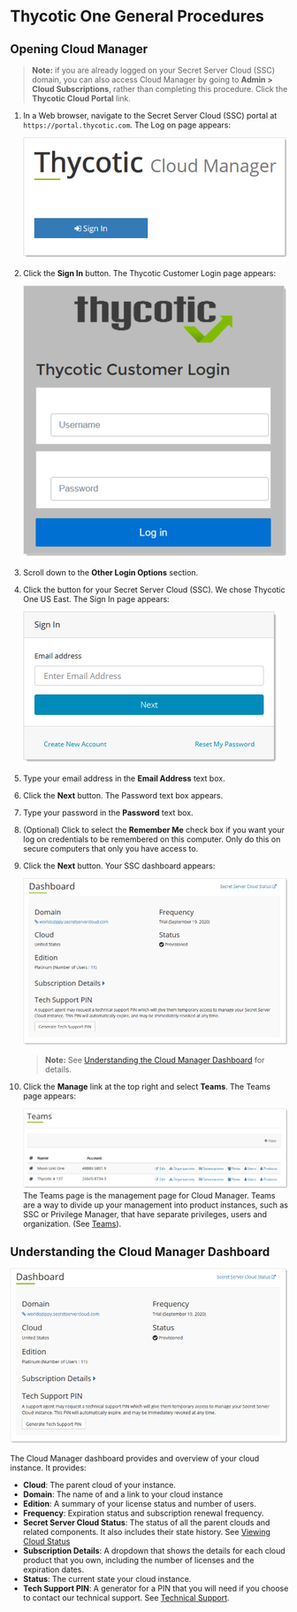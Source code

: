 [title]: # "Thycotic One General Procedures"
[tags]: # "Cloud Manager, Thycotic One"
[priority]: # "1000"

# Thycotic One General Procedures

## Opening Cloud Manager

> **Note:**  if you are already logged on your Secret Server Cloud (SSC) domain, you can also access Cloud Manager by going to **Admin \> Cloud Subscriptions**, rather than completing this procedure. Click the **Thycotic Cloud Portal** link.

1. In a Web browser, navigate to the Secret Server Cloud (SSC) portal at `https://portal.thycotic.com`. The Log on page appears:

   ![image-20200821111201050](images/image-20200821111201050.png)

1. Click the **Sign In** button. The Thycotic Customer Login page appears:

   ![image-20200821111355089](images/image-20200821111355089.png)

1. Scroll down to the **Other Login Options** section.

1. Click the button for your Secret Server Cloud (SSC). We chose Thycotic One US East. The Sign In page appears:

   ![image-20200821112008374](images/image-20200821112008374.png)

1. Type your email address in the **Email Address** text box.

1. Click the **Next** button. The Password text box appears.

1. Type your password in the **Password** text box.

1. (Optional) Click to select the **Remember Me** check box if you want your log on credentials to be remembered on this computer. Only do this on secure computers that only you have access to.

1. Click the **Next** button. Your SSC dashboard appears:

   ![image-20200821112448071](images/image-20200821112448071.png)

   > **Note:** See [Understanding the Cloud Manager Dashboard](#understanding-the-dashboard) for details.

1. Click the **Manage** link at the top right and select **Teams**. The Teams page appears:

   ![image-20200821113653381](images/image-20200821113653381.png)
   The Teams page is the management page for Cloud Manager. Teams are a way to divide up your management into product instances, such as SSC or Privilege Manager, that have separate privileges, users and organization.  (See [Teams](../teams/index.md)).

## Understanding the Cloud Manager Dashboard

![image-20200821112448071](images/image-20200821112448071.png)

The Cloud Manager dashboard provides and overview of your cloud instance. It provides:

- **Cloud**: The parent cloud of your instance.
- **Domain**: The name of and a link to your cloud instance
- **Edition**: A summary of your license status and number of users.
- **Frequency**: Expiration status and subscription renewal frequency.
- **Secret Server Cloud Status**: The status of all the parent clouds and related components. It also includes their state history. See [Viewing Cloud Status](#viewing-cloud-status)
- **Subscription Details**: A dropdown that shows the details for each cloud product that you own, including the number of licenses and the expiration dates.
- **Status**: The current state your cloud instance.
- **Tech Support PIN**: A generator for a PIN that you will need if you choose to contact our technical support. See [Technical Support](../help/technical-support/index.md).


